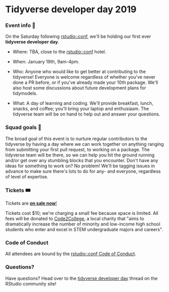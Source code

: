 # Tidyverse developer day 2019

### Event info 📆

On the Saturday following [rstudio::conf](https://www.rstudio.com/conference/), we'll be holding our first ever **tidyverse developer day**. 

* Where: TBA, close to the [rstudio::conf](https://www.rstudio.com/conference/) hotel.

* When: January 19th, 9am-4pm.

* Who: Anyone who would like to get better at contributing to the tidyverse! Everyone is welcome regardless of whether you've never done a PR before, or if you've already made your 10th package. We'll also host some discussions about future development plans for tidymodels.

* What: A day of learning and coding. We'll provide breakfast, lunch, snacks, and coffee; you'll bring your laptop and enthusiasm. The tidyverse team will be on hand to help out and answer your questions.

### Squad goals 🎯

The broad goal of this event is to nurture regular contributors to the tidyverse by 
having a day where we can work together on anything ranging from submitting your 
first pull request, to working on a package. The tidyverse team will be there, 
so we can help you hit the ground running and/or get over any stumbling blocks that 
you encounter. Don't have any ideas for something to work on? No problem! We'll 
be tagging issues in advance to make sure there's lots to do for any- and 
everyone, regardless of level of expertise.

### Tickets 🎟

Tickets are [__on sale now__!](https://www.eventbrite.com/e/tidyverse-developer-day-tickets-1617065687)

Tickets cost $10; we're charging a small fee because space is limited. All fees will be donated to [Code2College](https://code2college.org/about/), a local charity that "aims to dramatically increase the number of minority and low-income high school students who enter and excel in STEM undergraduate majors and careers".

### Code of Conduct

All attendees are bound by the [rstudio::conf Code of Conduct](CODE_OF_CONDUCT.md).

### Questions?

Have questions? Head over to the [tidyverse developer day](https://community.rstudio.com/t/tidyverse-developer-day/13146) 
thread on the RStudio community site!
